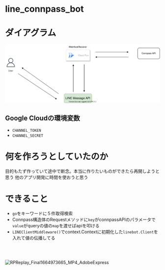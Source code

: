 # line_connpass_bot

# ダイアグラム

![](line_conpass_bot.drawio.svg)


## Google Cloudの環境変数
<!-- - `USER` -->
- `CHANNEL_TOKEN`
- `CHANNEL_SECRET`



# 何を作ろうとしていたのか
目的もたず作っていて途中で断念。本当に作りたいものができたら再開しようと思う
他のアプリ開発に時間を使おうと思う

# できること
- `go`をキーワードに５件取得検索
- Connpass構造体のRequestメソッドに`key`がconnpassAPIのパラメータで`value`がqueryの値の`map`を渡せばapiを叩ける<br>
- `LINEClientMiddleware()`でcontext.Contextに初期化した`linebot.Client`を入れて値の伝播してる
<br>
<br>

![RPReplay_Final1664973665_MP4_AdobeExpress](https://user-images.githubusercontent.com/63499912/194063023-14248956-8fcc-478e-b873-c0ba52474389.gif)
